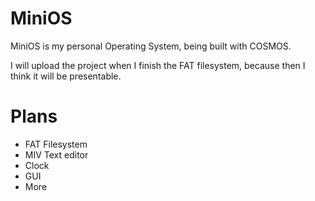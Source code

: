 # MiniOS
MiniOS is my personal Operating System, being built with COSMOS.

I will upload the project when I finish the FAT filesystem, because then I think it will be presentable. 

# Plans
- FAT Filesystem
- MIV Text editor
- Clock
- GUI
- More
